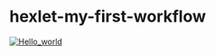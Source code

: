 # hexlet-my-first-workflow
[![Hello_world](https://github.com/Chudilo4/hexlet-my-first-workflow/actions/workflows/hello_world.yml/badge.svg)](https://github.com/Chudilo4/hexlet-my-first-workflow/actions/workflows/hello_world.yml)
